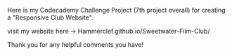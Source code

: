 Here is my Codecademy Challenge Project (7th project overall) for creating a "Responsive Club Website".

visit my website here -> Hammerclef.github.io/Sweetwater-Film-Club/

Thank you for any helpful comments you have!
